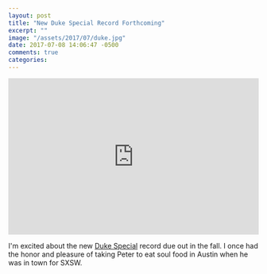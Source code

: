 ```yaml
---
layout: post
title: "New Duke Special Record Forthcoming"
excerpt: ""
image: "/assets/2017/07/duke.jpg"
date: 2017-07-08 14:06:47 -0500
comments: true
categories: 
---
```


<iframe width="100%" height="315" src="https://www.youtube.com/embed/3ED-CCSoApc" frameborder="0" allowfullscreen></iframe>

I'm excited about the new [Duke Special](http://www.dukespecial.com/) record due out in the fall. I once had the honor and pleasure of taking Peter to eat soul food in Austin when he was in town for SXSW.
